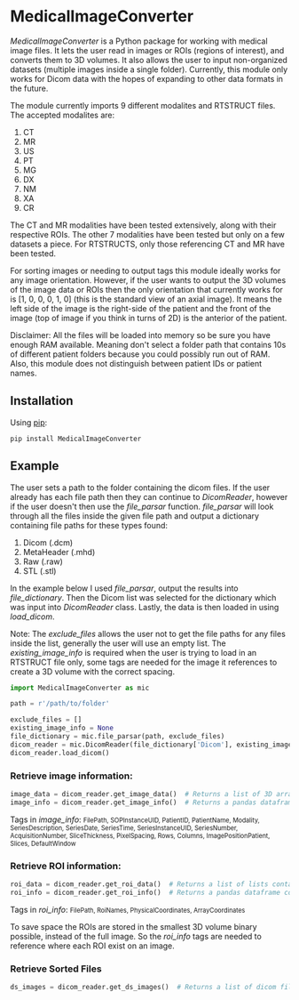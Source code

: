 
# MedicalImageConverter

*MedicalImageConverter* is a Python package for working with medical image files. It
lets the user read in images or ROIs (regions of interest), and converts them to 3D
volumes. It also allows the user to input non-organized datasets (multiple images 
inside a single folder). Currently, this module only works for Dicom data with the hopes of expanding to 
other data formats in the future. 

The module currently imports 9 different modalites and RTSTRUCT files. The accepted
modalites are:
1. CT
2. MR
3. US
4. PT
5. MG
6. DX
7. NM
8. XA
9. CR

The CT and MR modalities have been tested extensively, along with their respective
ROIs. The other 7 modalities have been tested but only on a few datasets a piece.
For RTSTRUCTS, only those referencing CT and MR have been tested.

For sorting images or needing to output tags this module ideally works for any 
image orientation. However, if the user wants to output the 3D volumes of the image
data or ROIs then the only orientation that currently works for is 
[1, 0, 0, 0, 1, 0] (this is the standard view of an axial image). It means the left
side of the image is the right-side of the patient and the front of the image (top
of image if you think in turns of 2D) is the anterior of the patient.

Disclaimer: All the files will be loaded into memory so be sure you have enough 
RAM available. Meaning don't select a folder path that contains 10s of different 
patient folders because you could possibly run out of RAM. Also, this module does 
not distinguish between patient IDs or patient names.


## Installation
Using [pip](https://pip.pypa.io/en/stable/):
```
pip install MedicalImageConverter
```

## Example
The user sets a path to the folder containing the dicom files. If the user already
has each file path then they can continue to *DicomReader*, however if the user 
doesn't then use the *file_parsar* function. *file_parsar* will look through all 
the files inside the given file path and output a dictionary containing file paths 
for these types found:
1. Dicom (.dcm)
2. MetaHeader (.mhd)
3. Raw (.raw)
4. STL (.stl)

In the example below I used *file_parsar*, output the results into 
*file_dictionary*. Then the Dicom list was selected for the dictionary which was 
input into *DicomReader* class. Lastly, the data is then loaded in using 
*load_dicom*.

Note: The *exclude_files* allows the user not to get the file paths for any files
inside the list, generally the user will use an empty list. The 
*existing_image_info* is required when the user is trying to load in an RTSTRUCT 
file only, some tags are needed for the image it references to create a 3D volume
with the correct spacing.

```python
import MedicalImageConverter as mic

path = r'/path/to/folder'

exclude_files = []
existing_image_info = None
file_dictionary = mic.file_parsar(path, exclude_files)
dicom_reader = mic.DicomReader(file_dictionary['Dicom'], existing_image_info)
dicom_reader.load_dicom()
```

### Retrieve image information:
```python
image_data = dicom_reader.get_image_data()  # Returns a list of 3D arrays containing each image
image_info = dicom_reader.get_image_info()  # Returns a pandas dataframe containing important tag information
```

Tags in *image_info*:
<span style="font-size:.8em;">FilePath, SOPInstanceUID, PatientID,
PatientName, Modality, SeriesDescription, SeriesDate, SeriesTime, 
SeriesInstanceUID, SeriesNumber, AcquisitionNumber, SliceThickness,
PixelSpacing, Rows, Columns, ImagePositionPatient, Slices, DefaultWindow</span>

### Retrieve ROI information:
```python
roi_data = dicom_reader.get_roi_data()  # Returns a list of lists containing each 3D volume ROI per image
roi_info = dicom_reader.get_roi_info()  # Returns a pandas dataframe containing important tag information
```

Tags in *roi_info*:
<span style="font-size:.8em;">FilePath, RoiNames, PhysicalCoordinates,
ArrayCoordinates</span>

To save space the ROIs are stored in the smallest 3D volume binary possible, 
instead of the full image. So the *roi_info* tags are needed to reference where 
each ROI exist on an image.

### Retrieve Sorted Files
```python
ds_images = dicom_reader.get_ds_images()  # Returns a list of dicom files sorted into each image  
```
